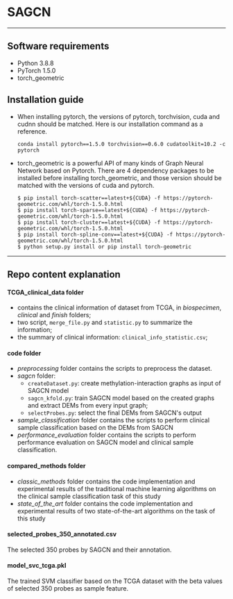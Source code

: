 # SAGCN

---

## Software requirements

* Python 3.8.8
* PyTorch 1.5.0
* torch_geometric

## Installation guide
* When installing pytorch, the versions of pytorch, torchvision, cuda and cudnn should be matched. Here is our installation command as a reference.
  ```
  conda install pytorch==1.5.0 torchvision==0.6.0 cudatoolkit=10.2 -c pytorch
  ```
* torch_geometric is a powerful API of many kinds of Graph Neural Network based on Pytorch. There are 4 dependency packages to be installed before installing torch_geometric, and those version should be matched with the versions of cuda and pytorch.
  
  ```
  $ pip install torch-scatter==latest+${CUDA} -f https://pytorch-geometric.com/whl/torch-1.5.0.html
  $ pip install torch-sparse==latest+${CUDA} -f https://pytorch-geometric.com/whl/torch-1.5.0.html
  $ pip install torch-cluster==latest+${CUDA} -f https://pytorch-geometric.com/whl/torch-1.5.0.html
  $ pip install torch-spline-conv==latest+${CUDA} -f https://pytorch-geometric.com/whl/torch-1.5.0.html
  $ python setup.py install or pip install torch-geometric
  ```

---

## Repo content explanation

#### TCGA_clinical_data folder

* contains the clinical information of dataset from TCGA, in *biospecimen*, *clinical* and *finish* folders; 
* two script, `merge_file.py` and `statistic.py` to summarize the information;
* the summary of clinical information: `clinical_info_statistic.csv`;

#### code folder

* *preprocessing* folder contains the scripts to preprocess the dataset.
* *sagcn* folder:
  * `createDataset.py`: create methylation-interaction graphs as input of SAGCN model
  * `sagcn_kfold.py`: train SAGCN model based on the created graphs and extract DEMs from every input graph;
  * `selectProbes.py`: select the final DEMs from SAGCN's output
* *sample_classification* folder contains the scripts to perform clinical sample classification based on the DEMs from SAGCN
* *performance_evaluation* folder contains the scripts to perform performance evaluation on SAGCN model and clinical sample classification.

#### compared_methods folder

* *classic_methods* folder contains the code implementation and experimental results of the traditional machine learning algorithms on the clinical sample classification task of this study
* *state_of_the_art* folder contains the code implementation and experimental results of two state-of-the-art algorithms on the task of this study

#### selected_probes_350_annotated.csv

The selected 350 probes by SAGCN and their annotation.

#### model_svc_tcga.pkl

The trained SVM classifier based on the TCGA dataset with the beta values of selected 350 probes as  sample feature.





